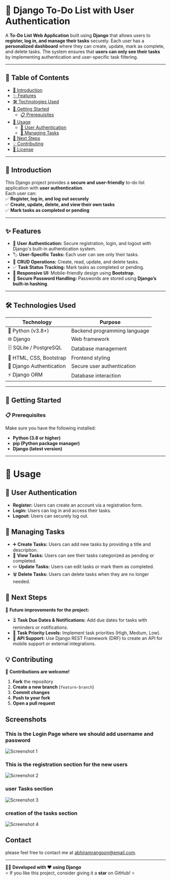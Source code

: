 # 📝 Django To-Do List with User Authentication  

A **To-Do List Web Application** built using **Django** that allows users to **register, log in, and manage their tasks** securely. Each user has a **personalized dashboard** where they can create, update, mark as complete, and delete tasks. The system ensures that **users can only see their tasks** by implementing authentication and user-specific task filtering.  

---

## 📌 Table of Contents  

- [📖 Introduction](#-introduction)  
- [✨ Features](#-features)  
- [🛠 Technologies Used](#-technologies-used)  
- [🚀 Getting Started](#-getting-started)  
  - [📋 Prerequisites](#-prerequisites)  
- [📌 Usage](#-usage)  
  - [🔐 User Authentication](#-user-authentication)  
  - [📌 Managing Tasks](#-managing-tasks)  
- [🔮 Next Steps](#-next-steps)  
- [💡 Contributing](#-contributing)  
- [📝 License](#-license)  

---

## 📖 Introduction  

This Django project provides a **secure and user-friendly** to-do list application with **user authentication**.  
Each user can:  
✅ **Register, log in, and log out securely**  
✅ **Create, update, delete, and view their own tasks**  
✅ **Mark tasks as completed or pending**  

---

## ✨ Features  

- 🔐 **User Authentication:** Secure registration, login, and logout with Django's built-in authentication system.  
- 🏷 **User-Specific Tasks:** Each user can see only their tasks.  
- 📜 **CRUD Operations:** Create, read, update, and delete tasks.  
- ✅ **Task Status Tracking:** Mark tasks as completed or pending.  
- 📱 **Responsive UI:** Mobile-friendly design using **Bootstrap**.  
- 🔑 **Secure Password Handling:** Passwords are stored using **Django’s built-in hashing**.  

---

## 🛠 Technologies Used  

| **Technology** | **Purpose** |
|--------------|------------|
| 🐍 Python (v3.8+) | Backend programming language |
| 🌐 Django | Web framework |
| 🗄 SQLite / PostgreSQL | Database management |
| 🎨 HTML, CSS, Bootstrap | Frontend styling |
| 🔐 Django Authentication | Secure user authentication |
| ⚡ Django ORM | Database interaction |

---

## 🚀 Getting Started  

### 📋 Prerequisites  

Make sure you have the following installed:  

- **Python (3.8 or higher)**  
- **pip (Python package manager)**  
- **Django (latest version)**  

---

# 📌 Usage  

## 🔐 User Authentication  
- **Register:** Users can create an account via a registration form.  
- **Login:** Users can log in and access their tasks.  
- **Logout:** Users can securely log out.  

## 📌 Managing Tasks  
- ➕ **Create Tasks:** Users can add new tasks by providing a title and description.  
- 👀 **View Tasks:** Users can see their tasks categorized as pending or completed.  
- ✏️ **Update Tasks:** Users can edit tasks or mark them as completed.  
- 🗑 **Delete Tasks:** Users can delete tasks when they are no longer needed.  

## 🔮 Next Steps  
🚀 **Future improvements for the project:**  

- ⏳ **Task Due Dates & Notifications:** Add due dates for tasks with reminders or notifications.  
- 📌 **Task Priority Levels:** Implement task priorities (High, Medium, Low).  
- 📱 **API Support:** Use Django REST Framework (DRF) to create an API for mobile support or external integrations.  

## 💡 Contributing  
🔹 **Contributions are welcome!**  

1. **Fork** the repository  
2. **Create a new branch** (`feature-branch`)  
3. **Commit changes**  
4. **Push to your fork**  
5. **Open a pull request**  

## Screenshots
### This is the Login Page where we should add username and password
![Screenshot 1](https://github.com/abhiram-1729/Django-To-Do-list-with-user-authentication/blob/main/images/login.png)
### This is the registration section for the new users
![Screenshot 2](https://github.com/abhiram-1729/Django-To-Do-list-with-user-authentication/blob/main/images/register.png)
### user Tasks section
![Screenshot 3](https://github.com/abhiram-1729/Django-To-Do-list-with-user-authentication/blob/main/images/tasks.png)
### creation of the tasks section
![Screenshot 4](https://github.com/abhiram-1729/Django-To-Do-list-with-user-authentication/blob/main/images/new%20tasks%20creation.png)





## Contact

please feel free to contact me at abhiramrangoon@email.com.

---

👨‍💻 **Developed with ❤️ using Django**  
⭐ If you like this project, consider giving it a **star** on GitHub! ⭐


